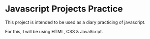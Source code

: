 # Javascript Projects Practice

This project is intended to be used as a diary practicing of javascript. 

For this, I will be using HTML, CSS & JavaScript.
